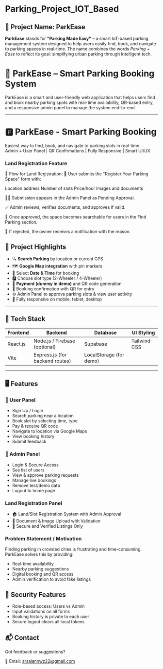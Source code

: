  # Parking_Project_IOT_Based

## 🔹 Project Name: **ParkEase**

**ParkEase** stands for **"Parking Made Easy"** – a smart IoT-based parking management system designed to help users easily find, book, and navigate to parking spaces in real-time. The name combines the words *Parking* + *Ease* to reflect its goal: simplifying urban parking through intelligent tech.


# 🚗 ParkEase – Smart Parking Booking System

ParkEase is a smart and user-friendly web application that helps users find and book nearby parking spots with real-time availability, QR-based entry, and a responsive admin panel to manage the system end-to-end.

---

# 🅿️ ParkEase - Smart Parking Booking 

Easiest way to find, book, and navigate to parking slots in real-time.  
Admin + User Panel | QR Confirmations | Fully Responsive | Smart UI/UX


### Land Registration Feature 

💼 Flow for Land Registration:
📝 User submits the "Register Your Parking Space" form with:

Location address
Number of slots
Price/hour
Images and documents

🕵️‍♂️ Submission appears in the Admin Panel as Pending Approval.

✅ Admin reviews, verifies documents, and approves if valid.

📍 Once approved, the space becomes searchable for users in the Find Parking section.

🛑 If rejected, the owner receives a notification with the reason.


## 📌 Project Highlights

- 🔍 **Search Parking** by location or current GPS
- 🗺️ **Google Map integration** with pin markers
- 📆 Select **Date & Time** for booking
- 🅿️ Choose slot type (2-Wheeler / 4-Wheeler)
- 💸 **Payment (dummy in demo)** and QR code generation
- 🧾 Booking confirmation with QR for entry
- ⚙️ Admin Panel to approve parking slots & view user activity
- 📱 Fully responsive on mobile, tablet, desktop

---

## 🚀 Tech Stack

| Frontend | Backend | Database | UI Styling |
|----------|---------|----------|------------|
| React.js | Node.js / Firebase (optional) |Supabase | Tailwind CSS |
| Vite     | Express.js (for backend routes) | LocalStorage (for demo) | 

---

## 🖥️ Features

### 👥 User Panel
- Sign Up / Login
- Search parking near a location
- Book slot by selecting time, type
- Pay & receive QR code
- Navigate to location via Google Maps
- View booking history
- Submit feedback

### 🔧 Admin Panel
- Login & Secure Access
- See list of users
- View & approve parking requests
- Manage live bookings
- Remove test/demo data
- Logout to home page

### Land Registration Panel
- 🏠 Land/Slot Registration System with Admin Approval
- 🧾 Document & Image Upload with Validation
- 🔐 Secure and Verified Listings Only



 ### Problem Statement / Motivation


Finding parking in crowded cities is frustrating and time-consuming. ParkEase solves this by providing:

- Real-time availability
- Nearby parking suggestions
- Digital booking and QR access
- Admin verification to avoid fake listings

## 🔐 Security Features

- Role-based access: Users vs Admin
- Input validations on all forms
- Booking history is private to each user
- Secure logout clears all local tokens



## 📬 Contact

Got feedback or suggestions?

📧 Email: arsalannwz22@gmail.com 

